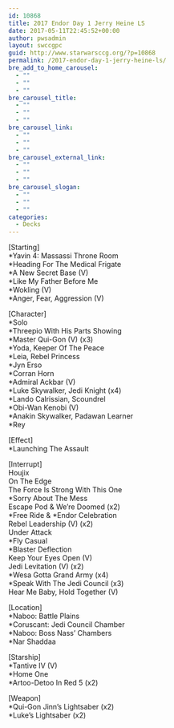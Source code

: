 ```yaml
---
id: 10868
title: 2017 Endor Day 1 Jerry Heine LS
date: 2017-05-11T22:45:52+00:00
author: pwsadmin
layout: swccgpc
guid: http://www.starwarsccg.org/?p=10868
permalink: /2017-endor-day-1-jerry-heine-ls/
bre_add_to_home_carousel:
  - ""
  - ""
  - ""
bre_carousel_title:
  - ""
  - ""
  - ""
bre_carousel_link:
  - ""
  - ""
  - ""
bre_carousel_external_link:
  - ""
  - ""
  - ""
bre_carousel_slogan:
  - ""
  - ""
  - ""
categories:
  - Decks
---
```

[Starting]  
*Yavin 4: Massassi Throne Room  
*Heading For The Medical Frigate  
*A New Secret Base (V)  
*Like My Father Before Me  
*Wokling (V)  
*Anger, Fear, Aggression (V)

[Character]  
*Solo  
*Threepio With His Parts Showing  
*Master Qui-Gon (V) (x3)  
*Yoda, Keeper Of The Peace  
*Leia, Rebel Princess  
*Jyn Erso  
*Corran Horn  
*Admiral Ackbar (V)  
*Luke Skywalker, Jedi Knight (x4)  
*Lando Calrissian, Scoundrel  
*Obi-Wan Kenobi (V)  
*Anakin Skywalker, Padawan Learner  
*Rey

[Effect]  
*Launching The Assault

[Interrupt]  
Houjix  
On The Edge  
The Force Is Strong With This One  
*Sorry About The Mess  
Escape Pod & We&#8217;re Doomed (x2)  
\*Free Ride & \*Endor Celebration  
Rebel Leadership (V) (x2)  
Under Attack  
*Fly Casual  
*Blaster Deflection  
Keep Your Eyes Open (V)  
Jedi Levitation (V) (x2)  
*Wesa Gotta Grand Army (x4)  
*Speak With The Jedi Council (x3)  
Hear Me Baby, Hold Together (V)

[Location]  
*Naboo: Battle Plains  
*Coruscant: Jedi Council Chamber  
*Naboo: Boss Nass&#8217; Chambers  
*Nar Shaddaa

[Starship]  
*Tantive IV (V)  
*Home One  
*Artoo-Detoo In Red 5 (x2)

[Weapon]  
*Qui-Gon Jinn&#8217;s Lightsaber (x2)  
*Luke&#8217;s Lightsaber (x2)